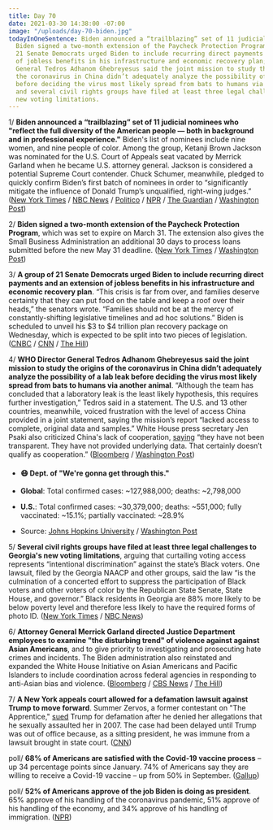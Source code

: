 ```yaml
---
title: Day 70
date: 2021-03-30 14:38:00 -07:00
image: "/uploads/day-70-biden.jpg"
todayInOneSentence: Biden announced a “trailblazing” set of 11 judicial nominees;
  Biden signed a two-month extension of the Paycheck Protection Program; a group of
  21 Senate Democrats urged Biden to include recurring direct payments and an extension
  of jobless benefits in his infrastructure and economic recovery plan; WHO Director
  General Tedros Adhanom Ghebreyesus said the joint mission to study the origins of
  the coronavirus in China didn’t adequately analyze the possibility of a lab leak
  before deciding the virus most likely spread from bats to humans via another animal;
  and several civil rights groups have filed at least three legal challenges to Georgia's
  new voting limitations.
---
```


1/ **Biden announced a “trailblazing” set of 11 judicial nominees who "reflect the full diversity of the American people — both in background and in professional experience."** Biden's list of nominees include nine women, and nine people of color. Among the group, Ketanji Brown Jackson was nominated for the U.S. Court of Appeals seat vacated by Merrick Garland when he became U.S. attorney general. Jackson is considered a potential Supreme Court contender. Chuck Schumer, meanwhile, pledged to quickly confirm Biden’s first batch of nominees in order to “significantly mitigate the influence of Donald Trump’s unqualified, right-wing judges.” ([New York Times](https://www.nytimes.com/2021/03/30/us/politics/biden-judges.html) / [NBC News](https://www.nbcnews.com/politics/white-house/biden-names-diverse-slate-judicial-nominees-first-effort-reshape-federal-n1262436) / [Politico](https://www.politico.com/news/2021/03/29/biden-judicial-nominees-478442) / [NPR](https://www.npr.org/2021/03/30/977831327/biden-makes-first-judicial-nominations-including-a-supreme-court-contender) / [The Guardian](https://www.theguardian.com/us-news/2021/mar/30/biden-federal-judicial-nominees-judges) / [Washington Post](https://www.washingtonpost.com/politics/2021/03/30/joe-biden-live-updates/#link-6LHXCV3FSBACDLJUASGTKV6CM4))

2/ **Biden signed a two-month extension of the Paycheck Protection Program**, which was set to expire on March 31. The extension also gives the Small Business Administration an additional 30 days to process loans submitted before the new May 31 deadline. ([New York Times](https://www.nytimes.com/live/2021/03/30/us/biden-news-today/ppp-loan) / [Washington Post](https://www.washingtonpost.com/politics/2021/03/30/joe-biden-live-updates/#link-5P3PJHO6AZDHDIYYSA42BRNQCM))

3/ **A group of 21 Senate Democrats urged Biden to include recurring direct payments and an extension of jobless benefits in his infrastructure and economic recovery plan**. “This crisis is far from over, and families deserve certainty that they can put food on the table and keep a roof over their heads,” the senators wrote. “Families should not be at the mercy of constantly-shifting legislative timelines and ad hoc solutions.” Biden is scheduled to unveil his $3 to $4 trillion plan recovery package on Wednesday, which is expected to be split into two pieces of legislation. ([CNBC](https://www.cnbc.com/2021/03/30/stimulus-check-update-senators-push-biden-to-send-recurring-payments.html) / [CNN](https://www.cnn.com/2021/03/30/politics/biden-infrastructure-timeline/index.html) / [The Hill](https://thehill.com/homenews/senate/545575-21-senate-democrats-press-biden-to-include-recurring-direct-payments-in))

4/ **WHO Director General Tedros Adhanom Ghebreyesus said the joint mission to study the origins of the coronavirus in China didn’t adequately analyze the possibility of a lab leak before deciding the virus most likely spread from bats to humans via another animal**. “Although the team has concluded that a laboratory leak is the least likely hypothesis, this requires further investigation,” Tedros said in a statement. The U.S. and 13 other countries, meanwhile, voiced frustration with the level of access China provided in a joint statement, saying the mission’s report “lacked access to complete, original data and samples.” White House press secretary Jen Psaki also criticized China's lack of cooperation, [saying](https://www.washingtonpost.com/politics/2021/03/30/joe-biden-live-updates/#link-Q5Q3VKOTQBGWBOUJPNGVPGSWOY) “they have not been transparent. They have not provided underlying data. That certainly doesn’t qualify as cooperation.” ([Bloomberg](https://www.bloomberg.com/news/articles/2021-03-30/who-chief-critiques-covid-report-says-lab-leak-study-needed?sref=MIBMEEoj) / [Washington Post](https://www.washingtonpost.com/world/who-wuhan-tedros-lab/2021/03/30/896fe3f6-90d1-11eb-aadc-af78701a30ca_story.html))

* #### 😷 Dept. of "We're gonna get through this."

* **Global**: Total confirmed cases: \~127,988,000; deaths: \~2,798,000

* **U.S.**: Total confirmed cases: \~30,379,000; deaths: \~551,000; fully vaccinated: \~15.1%; partially vaccinated: \~28.9%

* Source: [Johns Hopkins University](https://coronavirus.jhu.edu/map.html) / [Washington Post](https://www.washingtonpost.com/graphics/2020/health/covid-vaccine-states-distribution-doses/)

5/ **Several civil rights groups have filed at least three legal challenges to Georgia's new voting limitations**, arguing that curtailing voting access represents “intentional discrimination” against the state’s Black voters. One lawsuit, filed by the Georgia NAACP and other groups, said the law “is the culmination of a concerted effort to suppress the participation of Black voters and other voters of color by the Republican State Senate, State House, and governor.” Black residents in Georgia are 88% more likely to be below poverty level and therefore less likely to have the required forms of photo ID. ([New York Times](https://www.nytimes.com/2021/03/30/us/naacp-georgia-voting-rights-case.html) / [NBC News](https://www.nbcnews.com/politics/elections/georgia-faces-growing-number-legal-challenges-over-new-voting-law-n1262478))

6/ **Attorney General Merrick Garland directed Justice Department employees to examine "the disturbing trend" of violence against against Asian Americans**, and to give priority to investigating and prosecuting hate crimes and incidents. The Biden administration also reinstated and expanded the White House Initiative on Asian Americans and Pacific Islanders to include coordination across federal agencies in responding to anti-Asian bias and violence. ([Bloomberg](https://www.bloomberg.com/news/articles/2021-03-30/garland-orders-doj-to-pursue-disturbing-trend-in-hate-crimes?sref=MIBMEEoj) / [CBS News](https://www.cbsnews.com/news/asian-american-violence-white-house-response/) / [The Hill](https://thehill.com/homenews/administration/545602-garland-orders-doj-review-of-hate-crime-efforts-Asian-American))

7/ **A New York appeals court allowed for a defamation lawsuit against Trump to move forward**. Summer Zervos, a former contestant on "The Apprentice," [sued](https://whatthefuckjusthappenedtoday.com/2019/03/14/day-784/#5-a-new-york-appellate-court-ruled-t) Trump for defamation after he denied her allegations that he sexually assaulted her in 2007. The case had been delayed until Trump was out of office because, as a sitting president, he was immune from a lawsuit brought in state court. ([CNN](https://www.cnn.com/2021/03/30/politics/summer-zervos-defamation-lawsuit-donald-trump/index.html))

poll/ **68% of Americans are satisfied with the Covid-19 vaccine process** – up 34 percentage points since January. 74% of Americans say they are willing to receive a Covid-19 vaccine  – up from 50% in September. ([Gallup](https://news.gallup.com/poll/342431/satisfaction-vaccine-rollout-surges.aspx))

poll/ **52% of Americans approve of the job Biden is doing as president**. 65% approve of his handling of the coronavirus pandemic, 51% approve of his handling of the economy, and 34% approve of his handling of immigration. ([NPR](https://www.npr.org/2021/03/30/982434413/npr-marist-poll-biden-gets-high-marks-on-covid-19-its-not-the-case-on-immigratio))